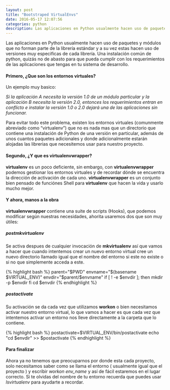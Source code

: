 ```yaml
---
layout: post
title: "Bootstraped VirtualEnvs"
date: 2016-05-17 12:07:56
categories: python
description: Las aplicaciones en Python usualmente hacen uso de paquetes y módulos que no forman parte de la librería estándar y a su vez estas hacen uso de versiones muy especificas de cada librería.
---
```


Las aplicaciones en Python usualmente hacen uso de paquetes y módulos que no forman parte de la librería estándar y a su vez estas hacen uso de versiones muy especificas de cada librería. Una instalación común de python, quizás no de abasto para que pueda cumplir con los requerimientos de las aplicaciones que tengas en tu sistema de desarrollo.

#### Primero, ¿Que son los entornos virtuales?

Un ejemplo muy basico:

_Si la aplicación A necesita la versión 1.0 de un módulo particular y la aplicación B necesita la versión 2.0, entonces los requerimientos entran en conflicto e instalar la versión 1.0 o 2.0 dejará una de las aplicaciones sin funcionar._

Para evitar todo este problema, existen los entornos virtuales (comunmente abreviado como “virtualenv”) que no es nada mas que un directorio que contiene una instalación de Python de una versión en particular, además de unos cuantos paquetes adicionales y donde adicionalmente estarán alojadas las librerias que necesitemos usar para nuestro proyecto.

#### Segundo, ¿Y que es virtualenvwrapper?
**virtualenv** es un poco deficiente, sin embargo, con **virtualenvwrapper** podemos gestionar los entornos virtuales y de recordar dónde se encuentra la dirección de activación de cada uno. **virtualenvwrapper** es un conjunto bien pensado de funciónes Shell para **virtualenv** que hacen la vida y usarlo mucho mejor.

#### Y ahora, manos a la obra
**virtualenvwrapper** contiene una suite de scripts (Hooks), que podemos modificar según nuestras necesidades, ahorita usaremos dos que son muy útiles:

##### postmkvirtualenv
Se activa despues de cualquier invocación de **mkvirtualenv** así que vamos a hacer que cuando intentemos crear un nuevo entorno virtual cree un nuevo directorio llamado igual que el nombre del entorno si este no existe o si no que simplemente acceda a este.

{% highlight bash %}
parent="$PWD"
envname="$(basename $VIRTUAL_ENV)"
envdir="$parent/$envname"
if [ ! -e $envdir ]; then
mkdir -p $envdir
fi
cd $envdir
{% endhighlight %}


##### postactivate
Su activación se da cada vez que utilizamos **workon** o bien necesitamos activar nuestro entorno virtual, lo que vamos a hacer es que cada vez que intentemos activar un entorno nos lleve directamente a la carpeta que lo contiene.

{% highlight bash %}
postactivate=$VIRTUAL_ENV/bin/postactivate
echo "cd $envdir" >> $postactivate
{% endhighlight %}


#### Para finalizar
Ahora ya no tenemos que preocuparnos por donde esta cada proyecto, solo necesitamos saber como se llama el entorno ( usualmente igual que el proyecto ) y escribir *workon env_name* y así de fácil estaremos en el lugar correcto. Si te olvidas del nombre de tu entorno recuerda que puedes usar *lsvirtualenv* para ayudarte a recordar.

